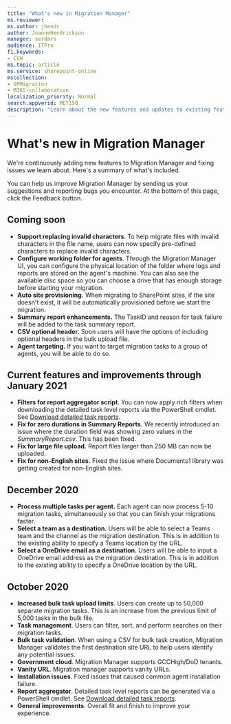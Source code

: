 ```yaml
---
title: "What's new in Migration Manager"
ms.reviewer: 
ms.author: jhendr
author: JoanneHendrickson
manager: serdars
audience: ITPro
f1.keywords:
- CSH
ms.topic: article
ms.service: sharepoint-online
mscollection: 
- SPMigration
- M365-collaboration
localization_priority: Normal
search.appverid: MET150
description: "Learn about the new features and updates to existing features in Migration Manager."
---
```


# What's new in Migration Manager

We're continuously adding new features to Migration Manager and fixing issues we learn about. Here's a summary of what's included.   

You can help us improve Migration Manager by sending us your suggestions and reporting bugs you encounter. At the bottom of this page, click the Feedback button.

## Coming soon

- **Support replacing invalid characters**. To help migrate files with invalid characters in the file name, users can now specify pre-defined characters to replace invalid characters. 
- **Configure working folder for agents**. Through the Migration Manager UI, you can configure the physical location of the folder where logs and reports are stored on the agent's machine. You can also see the available disc space so you can choose a drive that has enough storage before starting your migration.
- **Auto site provisioning.** When migrating to SharePoint sites, if the site doesn't exist, it will be automatically provisioned before we start the migration.
- **Summary report enhancements.** The TaskID and reason for task failure will be added to the task summary report.
- **CSV optional header.**  Soon users will have the options of including optional headers in the bulk upload file.
- **Agent targeting.** If you want to target migration tasks to a group of agents, you will be able to do so. 

  
## Current features and improvements through January 2021
- **Filters for report aggregator script**.  You can now apply rich filters when downloading the detailed task level reports via the PowerShell cmdlet.  See [Download detailed task reports](https://docs.microsoft.com/sharepointmigration/mm-reports#download-detailed-task-reports).
-  **Fix for zero durations in Summary Reports.** We recently introduced an issue where the duration field was showing zero values in the *SummaryReport.csv*. This has been fixed.
- **Fix for large file upload.**  Report files larger than 250 MB can now be uploaded.
- **Fix for non-English sites.**  Fixed the issue where Documents1 library was getting created for non-English sites.



## December 2020

- **Process multiple tasks per agent.** Each agent can now process 5-10 migration tasks, simultaneously so that you can finish your migrations faster.
- **Select a team as a destination.** Users will be able to select a Teams team and the channel as the migration destination. This is in addition to the existing ability to specify a Teams location by the URL.
- **Select a OneDrive email as a destination.** Users will be able to input a OneDrive email address as the migration destination. This is in addition to the existing ability to specify a OneDrive location by the URL.


## October 2020 

- **Increased bulk task upload limits**. Users can create up to 50,000 separate migration tasks. This is an increase from the previous limit of 5,000 tasks in the bulk file.
- **Task management**. Users can filter, sort, and perform searches on their migration tasks.
- **Bulk task validation**. When using a CSV for bulk task creation, Migration Manager validates the first destination site URL to help users identify any potential issues.
- **Government cloud**. Migration Manager supports GCCHigh/DoD tenants.
- **Vanity URL**. Migration manager supports vanity URLs.
- **Installation issues**. Fixed issues that caused common agent installation failure.
- **Report aggregator**.  Detailed task level reports can be generated via a PowerShell cmdlet.  See [Download detailed task reports](https://docs.microsoft.com/sharepointmigration/mm-reports#download-detailed-task-reports).
- **General improvements**. Overall fit and finish to improve your experience.

